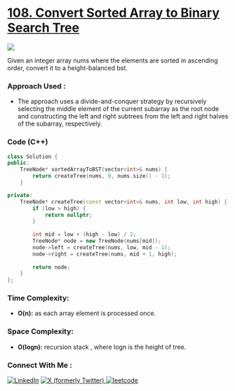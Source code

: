 # [108. Convert Sorted Array to Binary Search Tree](https://leetcode.com/problems/convert-sorted-array-to-binary-search-tree/)

![](https://badgen.net/badge/Level/Easy/green)

Given an integer array nums where the elements are sorted in ascending order, convert it to a 
height-balanced bst.

### Approach Used :

-   The approach uses a divide-and-conquer strategy  by recursively selecting the middle element of the current subarray as the root node and constructing the left and right subtrees from the left and right halves of the subarray, respectively.

### Code (C++)

```cpp
class Solution {
public:
    TreeNode* sortedArrayToBST(vector<int>& nums) {
        return createTree(nums, 0, nums.size() - 1);
    }

private:
    TreeNode* createTree(const vector<int>& nums, int low, int high) {
        if (low > high) {
            return nullptr;
        }
        
        int mid = low + (high - low) / 2;
        TreeNode* node = new TreeNode(nums[mid]);
        node->left = createTree(nums, low, mid - 1);
        node->right = createTree(nums, mid + 1, high);
        
        return node;
    }
};
```

### Time Complexity:
- **O(n):** as each array element is processed once.

### Space Complexity:
- **O(logn):** recursion stack , where logn is the height of tree.


### Connect With Me : 

<a href="https://www.linkedin.com/in/shivam-ray-b4306524a/" target="_blank"><img src="https://img.shields.io/badge/LinkedIn-0077B5?style=for-the-badge&logo=linkedin&logoColor=white" alt="LinkedIn"></a>
<a href="https://x.com/rai_shivam11/" target="_blank"><img src="https://img.shields.io/badge/Twitter-1DA1F2?style=for-the-badge&logo=twitter&logoColor=white" alt="X (formerly Twitter)">
</a>
<a href="https://leetcode.com/u/shrunited0702/" target="_blank"><img src="https://img.shields.io/badge/LeetCode-000000?style=for-the-badge&logo=LeetCode&logoColor=#d16c06" alt="leetcode">
</a>